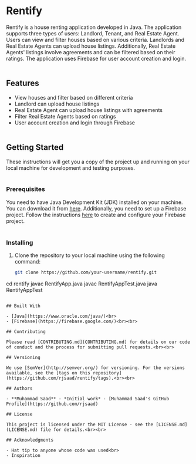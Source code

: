 # Rentify

Rentify is a house renting application developed in Java. The application supports three types of users: Landlord, Tenant, and Real Estate Agent. Users can view and filter houses based on various criteria. Landlords and Real Estate Agents can upload house listings. Additionally, Real Estate Agents' listings involve agreements and can be filtered based on their ratings. The application uses Firebase for user account creation and login.<br><br>

## Features
- View houses and filter based on different criteria<br>
- Landlord can upload house listings<br>
- Real Estate Agent can upload house listings with agreements<br>
- Filter Real Estate Agents based on ratings<br>
- User account creation and login through Firebase<br><br>

## Getting Started

These instructions will get you a copy of the project up and running on your local machine for development and testing purposes.<br><br>

### Prerequisites

You need to have Java Development Kit (JDK) installed on your machine. You can download it from [here](https://www.oracle.com/java/technologies/javase-downloads.html). Additionally, you need to set up a Firebase project. Follow the instructions [here](https://firebase.google.com/docs/web/setup) to create and configure your Firebase project.<br><br>

### Installing

1. Clone the repository to your local machine using the following command:<br>
   ```bash
   git clone https://github.com/your-username/rentify.git
cd rentify
javac RentifyApp.java
javac RentifyAppTest.java
java RentifyAppTest
```<br>

## Built With

- [Java](https://www.oracle.com/java/)<br>
- [Firebase](https://firebase.google.com/)<br><br>

## Contributing

Please read [CONTRIBUTING.md](CONTRIBUTING.md) for details on our code of conduct and the process for submitting pull requests.<br><br>

## Versioning

We use [SemVer](http://semver.org/) for versioning. For the versions available, see the [tags on this repository](https://github.com/rjsaad/rentify/tags).<br><br>

## Authors

- **Muhammad Saad** - *Initial work* - [Muhammad Saad's GitHub Profile](https://github.com/rjsaad)

## License

This project is licensed under the MIT License - see the [LICENSE.md](LICENSE.md) file for details.<br><br>

## Acknowledgments

- Hat tip to anyone whose code was used<br>
- Inspiration
